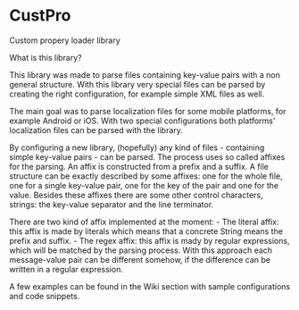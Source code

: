 CustPro
=======

Custom propery loader library

What is this library?

This library was made to parse files containing key-value pairs with a non general structure. With this library very special files can be parsed by creating the right configuration, for example simple XML files as well.

The main goal was to parse localization files for some mobile platforms, for example Android or iOS. With two special configurations both platforms' localization files can be parsed with the library.

By configuring a new library, (hopefully) any kind of files - containing simple key-value pairs - can be parsed. The process uses so called affixes for the parsing. An affix is constructed from a prefix and a suffix. A file structure can be exactly described by some affixes: one for the whole file, one for a single key-value pair, one for the key of the pair and one for the value. Besides these affixes there are some other control characters, strings: the key-value separator and the line terminator.

There are two kind of affix implemented at the moment:
	- The literal affix: this affix is made by literals which means that a concrete String means the prefix and suffix.
	- The regex affix: this affix is mady by regular expressions, which will be matched by the parsing process. With this approach each message-value pair can be different somehow, if the difference can be written in a regular expression.

A few examples can be found in the Wiki section with sample configurations and code snippets.